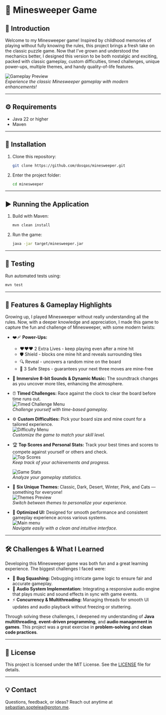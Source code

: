 # 🎯 Minesweeper Game

## 🎉 Introduction

Welcome to my Minesweeper game! Inspired by childhood memories of playing without fully knowing the rules, this project brings a fresh take on the classic puzzle game. Now that I’ve grown and understood the mechanics better, I designed this version to be both nostalgic and exciting, packed with classic gameplay, custom difficulties, timed challenges, unique power-ups, multiple themes, and handy quality-of-life features.

![Gameplay Preview](demo/gameplay.gif)  
*Experience the classic Minesweeper gameplay with modern enhancements!*

---

## ⚙️ Requirements

* Java 22 or higher
* Maven

---

## 🚀 Installation

1. Clone this repository:

   ```bash
   git clone https://github.com/dosqas/minesweeper.git
   ```
2. Enter the project folder:

   ```bash
   cd minesweeper
   ```

---

## ▶️ Running the Application

1. Build with Maven:

   ```bash
   mvn clean install
   ```
2. Run the game:

   ```bash
   java -jar target/minesweeper.jar
   ```

---

## 🧪 Testing

Run automated tests using:

```bash
mvn test
```

---

## 🌟 Features & Gameplay Highlights

Growing up, I played Minesweeper without really understanding all the rules. Now, with a deeper knowledge and appreciation, I made this game to capture the fun and challenge of Minesweeper, with some modern twists:

* ❤️‍🩹 **Power-Ups:**

    * ❤️❤️❤️ 2 Extra Lives - keep playing even after a mine hit
    * 🛡️ Shield - blocks one mine hit and reveals surrounding tiles
    * 🔍 Reveal - uncovers a random mine on the board
    * 👣 3 Safe Steps - guarantees your next three moves are mine-free


* 🎵 **Immersive 8-bit Sounds & Dynamic Music:** The soundtrack changes as you uncover more tiles, enhancing the atmosphere.


* ⏰ **Timed Challenges:** Race against the clock to clear the board before time runs out.  
  ![Timed Challenge Menu](demo/timedchallengemenu.png)  
  *Challenge yourself with time-based gameplay.*

  
* ⚙️ **Custom Difficulties:** Pick your board size and mine count for a tailored experience.  
  ![Difficulty Menu](demo/difficultymenu.png)  
  *Customize the game to match your skill level.*

  
* 🏆 **Top Scores and Personal Stats:** Track your best times and scores to compete against yourself or others and check.  
  ![Top Scores](demo/topscores.png)  
  *Keep track of your achievements and progress.*  

  ![Game Stats](demo/gamestats.png)  
  *Analyze your gameplay statistics.*


* 🎨 **Six Unique Themes:** Classic, Dark, Desert, Winter, Pink, and Cats — something for everyone!  
  ![Themes Preview](demo/themes.gif)  
  *Switch between themes to personalize your experience.*


* 📱 **Optimized UI:** Designed for smooth performance and consistent gameplay experience across various systems.  
  ![Main menu](demo/mainmenu.png)  
  *Navigate easily with a clean and intuitive interface.*

---

## 🛠️ Challenges & What I Learned

Developing this Minesweeper game was both fun and a great learning experience. The biggest challenges I faced were:

* 🐛 **Bug Squashing:** Debugging intricate game logic to ensure fair and accurate gameplay.
* 🎵 **Audio System Implementation:** Integrating a responsive audio engine that plays music and sound effects in sync with game events.
* ⚡ **Concurrency & Multithreading:** Managing threads for smooth UI updates and audio playback without freezing or stuttering.

Through solving these challenges, I deepened my understanding of **Java multithreading**, **event-driven programming**, and **audio management in games**. This project was a great exercise in **problem-solving** and **clean code practices**.

---

## 📄 License

This project is licensed under the MIT License. See the [LICENSE](LICENSE) file for details.

---

## 💡 Contact

Questions, feedback, or ideas? Reach out anytime at [sebastian.soptelea@proton.me](mailto:sebastian.soptelea@proton.me).
